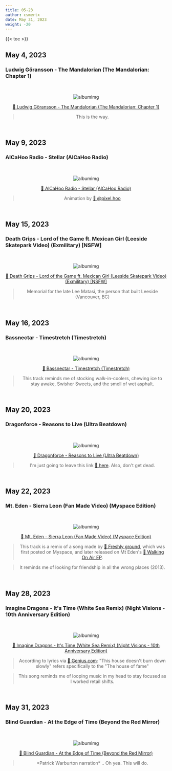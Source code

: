 ```yaml
---
title: 05-23
author: csmertx
date: May 31, 2023
weight: -20
---
```


<!--more-->

{{< toc >}}

## May 4, 2023
### Ludwig Göransson - The Mandalorian (The Mandalorian: Chapter 1)

<br />
<div style="text-align: center;">

![albumimg](/Blog/music/images/ludwig_goransson_mandalorian_chapter_1.jpg "Ludwig Göransson - The Mandalorian: Chapter 1 - Album Cover")
<br />

[🔗 Ludwig Göransson - The Mandalorian (The Mandalorian: Chapter 1)](https://www.youtube.com/watch?v=xXp4GnC1Z3Q&list=PLohYzz4btpaSYEpaiJHcMIk0EeabT46fu&index=9)
> This is the way.
</div>
<br />

## May 9, 2023
### AlCaHoo Radio - Stellar (AlCaHoo Radio)

<br />
<div style="text-align: center;">

![albumimg](/Blog/music/images/alcahoo_radio.jpg "AlCaHoo Radio - AlCaHoo Radio - Album Cover")
<br />

[🔗 AlCaHoo Radio - Stellar (AlCaHoo Radio)](https://www.youtube.com/watch?v=FVmYKDKd5kE)
> Animation by [🔗 @pixel.hoo](https://www.instagram.com/pixel.hoo)
</div>
<br />

## May 15, 2023
### Death Grips - Lord of the Game ft. Mexican Girl (Leeside Skatepark Video) (Exmilitary) [NSFW]

<br />
<div style="text-align: center;">

![albumimg](/Blog/music/images/death_grips_Exmilitary.jpg "Death Grips - Exmilitary - Album Cover")
<br />

[🔗 Death Grips - Lord of the Game ft. Mexican Girl (Leeside Skatepark Video) (Exmilitary) [NSFW]](https://www.youtube.com/watch?v=-dMrec59MxU)
> Memorial for the late Lee Matasi, the person that built Leeside (Vancouver, BC)
</div>
<br />

## May 16, 2023
### Bassnectar - Timestretch (Timestretch)

<br />
<div style="text-align: center;">

![albumimg](/Blog/music/images/bassnectar_timestretch.jpg "Bassnectar - Timestretch - Album Cover")
<br />

[🔗 Bassnectar - Timestretch (Timestretch)](https://www.youtube.com/watch?v=5M-jOZRe0-8)
> This track reminds me of stocking walk-in-coolers, chewing ice to stay awake, Swisher Sweets, and the smell of wet asphalt.
</div>
<br />

## May 20, 2023
### Dragonforce - Reasons to Live (Ultra Beatdown)

<br />
<div style="text-align: center;">

![albumimg](/Blog/music/images/dragonforce_ultra_beatdown.jpg "Dragonforce - Ultra Beatdown - Album Cover")
<br />

[🔗 Dragonforce - Reasons to Live (Ultra Beatdown)](https://youtu.be/Wywg4IlQqKU)
> I'm just going to leave this link [🔗 here](https://youtu.be/_FdJcDzlVHc). Also, don't get dead.
</div>
<br />

## May 22, 2023
### Mt. Eden - Sierra Leon (Fan Made Video) (Myspace Edition)

<br />
<div style="text-align: center;">

![albumimg](/Blog/music/images/mt_eden.jpg "Mt. Eden - Myspace Edition - Fake Album Cover")
<br />

[🔗 Mt. Eden - Sierra Leon (Fan Made Video) (Myspace Edition)](https://www.youtube.com/watch?v=KWhnPhif5JU)
> This track is a remix of a song made by [🔗 Freshly ground](https://en.wikipedia.org/wiki/Mt_Eden_(band)#Background_and_beginnings), which was first posted on Myspace, and later released on Mt Eden's [🔗 Walking On Air EP](https://www.discogs.com/release/12278288-Mt-Eden-Walking-On-Air-EP).

> It reminds me of looking for friendship in all the wrong places (2013).
</div>
<br />

## May 28, 2023
### Imagine Dragons - It's Time (White Sea Remix) (Night Visions - 10th Anniversary Edition)

<br />
<div style="text-align: center;">

![albumimg](/Blog/music/images/imagine_dragons_night_visions_10th_anniversary.jpg "Imagine Dragons - Night Visions (10th Anniversary Edition) - Album Cover")
<br />

[🔗 Imagine Dragons - It's Time (White Sea Remix) (Night Visions - 10th Anniversary Edition)](https://www.youtube.com/watch?v=UdUWvlCaz-8)
> According to lyrics via [🔗 Genius.com](https://genius.com/10472419): "This house doesn't burn down slowly" refers specifically to the "The house of fame"

> This song reminds me of looping music in my head to stay focused as I worked retail shifts.
</div>
<br />

## May 31, 2023
### Blind Guardian - At the Edge of Time (Beyond the Red Mirror)

<br />
<div style="text-align: center;">

![albumimg](/Blog/music/images/blind_guardian_beyond_the_red_mirror.jpg "Blind Guardian - Beyond the Red Mirror - Album Cover")
<br />

[🔗 Blind Guardian - At the Edge of Time (Beyond the Red Mirror)](https://www.youtube.com/watch?v=iJvm-W8ktQM)
> \*Patrick Warburton narration\* .. Oh yea. This will do.
</div>
<br />